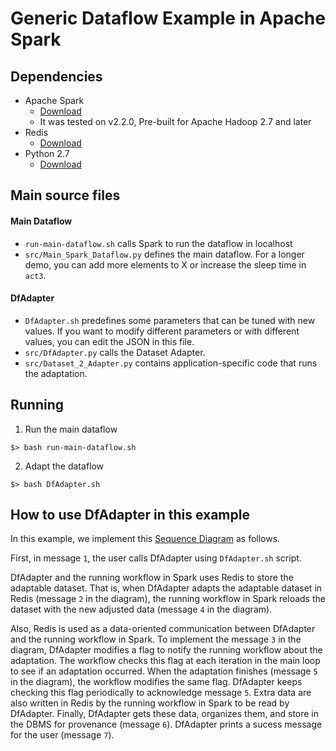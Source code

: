 # Generic Dataflow Example in Apache Spark

## Dependencies

- Apache Spark
  - [Download](https://spark.apache.org/downloads.html)
  - It was tested on v2.2.0, Pre-built for Apache Hadoop 2.7 and later
- Redis
  - [Download](https://redis.io/topics/quickstart)
- Python 2.7
  - [Download](https://www.python.org/downloads/)

## Main source files

#### Main Dataflow

- `run-main-dataflow.sh` calls Spark to run the dataflow in localhost
- `src/Main_Spark_Dataflow.py` defines the main dataflow. For a longer demo, you can add more elements to X or increase the sleep time in `act3`.

#### DfAdapter

- `DfAdapter.sh` predefines some parameters that can be tuned with new values. If you want to modify different parameters or with different values, you can edit the JSON in this file.
- `src/DfAdapter.py` calls the Dataset Adapter.
- `src/Dataset_2_Adapter.py` contains application-specific code that runs the adaptation.

## Running

1. Run the main dataflow
```
$> bash run-main-dataflow.sh
```

2. Adapt the dataflow
```
$> bash DfAdapter.sh
```

## How to use DfAdapter in this example

In this example, we implement this [Sequence Diagram](../diagrams/seq-diagram.pdf) as follows.

First, in message `1`, the user calls DfAdapter using `DfAdapter.sh` script.

DfAdapter and the running workflow in Spark uses Redis to store the adaptable dataset. That is, when DfAdapter adapts the adaptable dataset in Redis (message `2` in the diagram), the running workflow in Spark reloads the dataset with the new adjusted data (message `4` in the diagram).

Also, Redis is used as a data-oriented communication between DfAdapter and the running workflow in Spark. To implement the message `3` in the diagram, DfAdapter modifies a flag to notify the running workflow about the adaptation. The workflow checks this flag at each iteration in the main loop to see if an adaptation occurred. When the adaptation finishes (message `5` in the diagram), the workflow modifies the same flag. DfAdapter keeps checking this flag periodically to acknowledge message `5`. Extra data are also written in Redis by the running workflow in Spark to be read by DfAdapter. Finally, DfAdapter gets these data, organizes them, and store in the DBMS for provenance (message `6`). DfAdapter prints a sucess message for the user (message `7`).


